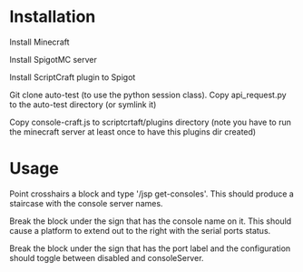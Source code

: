 # Installation

Install Minecraft

Install SpigotMC server

Install ScriptCraft plugin to Spigot

Git clone auto-test (to use the python session class).
Copy api_request.py to the auto-test directory (or symlink it)

Copy console-craft.js to scriptcrtaft/plugins directory (note you have to run the minecraft server at least once to have this plugins dir created)

# Usage

Point crosshairs a block and type '/jsp get-consoles'. This should produce a staircase with the console server names.

Break the block under the sign that has the console name on it. This should cause a platform to extend out to the right with the serial ports status.

Break the block under the sign that has the port label and the configuration should toggle between disabled and consoleServer.

